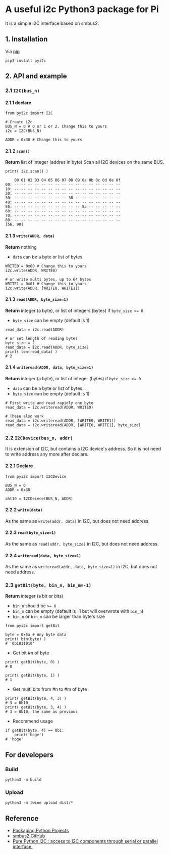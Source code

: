 # A useful i2c Python3 package for Pi
It is a simple I2C interface based on smbus2.



## 1. Installation
Via [pip](https://pypi.org/project/pyi2c/)
```
pip3 install pyi2c
```



## 2. API and example
### 2.1 `I2C(bus_n)`
#### 2.1.1 declare
```
from pyi2c import I2C

# Create i2c
BUS_N = 0 # 0 or 1 or 2. Change this to yours
i2c = I2C(BUS_N)

ADDR = 0x38 # Change this to yours
```

#### 2.1.2 `scan()`
**Return** list of integer (addres in byte)
Scan all I2C devices on the same BUS.
```
print( i2c.scan() )
```

```
    00 01 02 03 04 05 06 07 08 09 0a 0b 0c 0d 0e 0f
00: -- -- -- -- -- -- -- -- -- -- -- -- -- -- -- --
10: -- -- -- -- -- -- -- -- -- -- -- -- -- -- -- --
20: -- -- -- -- -- -- -- -- -- -- -- -- -- -- -- --
30: -- -- -- -- -- -- -- -- 38 -- -- -- -- -- -- --
40: -- -- -- -- -- -- -- -- -- -- -- -- -- -- -- --
50: -- -- -- -- -- -- -- -- -- -- 5a -- -- -- -- --
60: -- -- -- -- -- -- -- -- -- -- -- -- -- -- -- --
70: -- -- -- -- -- -- -- -- -- -- -- -- -- -- -- --
80: -- -- -- -- -- -- -- -- -- -- -- -- -- -- -- --
[56, 90]
```

#### 2.1.3 `write(ADDR, data)`
**Return** nothing
- `data` can be a byte or list of bytes.
```
WRITE0 = 0x00 # Change this to yours
i2c.write(ADDR, WRITE0)

# or write multi bytes, up to 64 bytes
WRITE1 = 0x01 # Change this to yours
i2c.write(ADDR, [WRITE0, WRITE1])
```

#### 2.1.3 `read(ADDR, byte_size=1)`
**Return** integer (a byte), or list of integers (bytes) if `byte_size >= 0`
- `byte_size` can be empty (default is 1)
```
read_data = i2c.read(ADDR)

# or set length of reading bytes
byte_size = 2
read_data = i2c.read(ADDR, byte_size)
print( len(read_data) )
# 2
```

#### 2.1.4 `writeread(ADDR, data, byte_size=1)`
**Return** integer (a byte), or list of integer (bytes) if `byte_size >= 0`
- `data` can be a byte or list of bytes.
- `byte_size` can be empty (default is 1)
```
# First write and read rapidly one byte
read_data = i2c.writeread(ADDR, WRITE0)

# These also work
read_data = i2c.writeread(ADDR, [WRITE0, WRITE1])
read_data = i2c.writeread(ADDR, [WRITE0, WRITE1], byte_size)
```


### 2.2 `I2CDevice(bus_n, addr)`
It is extension of I2C, but contains a I2C device's address. So it is not need to write address any more after declare.
#### 2.2.1 Declare
```
from pyi2c import I2CDevice

BUS_N = 0
ADDR = 0x38

aht10 = I2CDeivce(BUS_N, ADDR)
```

#### 2.2.2 `write(data)`
As the same as `write(addr, data)` in I2C, but does not need address.

#### 2.2.3 `read(byte_size=1)`
As the same as `read(addr, byte_size)` in I2C, but does not need address.

#### 2.2.4 `writeread(data, byte_size=1)`
As the same as `writeread(addr, data, byte_size=1)` in I2C, but does not need address.



### 2.3 `getBit(byte, bin_n, bin_m=-1)`
**Return** integer (a bit or bits)
- `bin_n` should be `>= 0`
- `bin_m` can be empty (default is -1 but will overwrote with `bin_n`)
- `bin_n` or `bin_m` can be larger than byte's size
```
from pyi2c import getBit

byte = 0x5a # Any byte data
print( bin(byte) )
# '0b1011010'
```

- Get bit #n of byte
```
print( getBit(byte, 0) )
# 0

print( getBit(byte, 1) )
# 1
```

- Get multi bits from #n to #m of byte
```
print( getBit(byte, 4, 3) )
# 3 = 0b10
print( getBit(byte, 3, 4) )
# 3 = 0b10, the same as previous

```

- Recommend usage
```
if getBit(byte, 4) == 0b1:
    print('hoge')
# 'hoge'
```



## For developers
### Build
```
python3 -m build
```

### Upload
```
python3 -m twine upload dist/*
```



## Reference
- [Packaging Python Projects](https://packaging.python.org/tutorials/packaging-projects/)
- [smbus2 GitHub](https://github.com/kplindegaard/smbus2)
- [Pure Python I2C : access to I2C components through serial or parallel interface.](http://pyi2c.sourceforge.net/)
